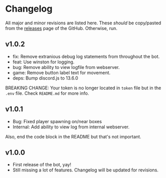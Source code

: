 # Changelog

All major and minor revisions are listed here.
These *should* be copy/pasted from the [releases](https://github.com/LittleKitacho/sokobot-dos/releases/)
page of the GitHub.  Otherwise, run.

## v1.0.2

- fix: Remove extranious debug log statements from throughout the bot.
- feat: Use winston for logging.
- bug: Remove ability to view logfile from webserver.
- game: Remove button label text for movement.
- deps: Bump discord.js to 13.6.0

BREAKING CHANGE:
Your token is no longer located in `token` file but in the `.env` file.  Check
`README.md` for more info.

## v1.0.1

- Bug: Fixed player spawning on/near boxes
- Internal: Add ability to view log from internal webserver.

Also, end the code block in the README but that's not important.

## v1.0.0

- First release of the bot, yay!
- Still missing a lot of features.  Changelog will be updated for revisions.
